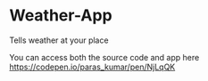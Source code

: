 # Weather-App
Tells weather at your place

You can access both the source code and app here https://codepen.io/paras_kumar/pen/NjLqQK

